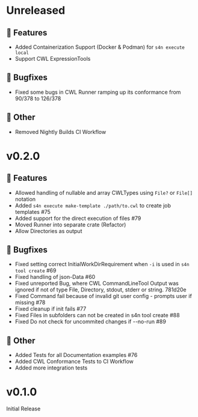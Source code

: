 # Unreleased
## 🚀 Features
- Added Containerization Support (Docker & Podman) for `s4n execute local`
- Support CWL ExpressionTools

## 🐛 Bugfixes
- Fixed some bugs in CWL Runner ramping up its conformance from 90/378 to 126/378

## 👀 Other
- Removed Nightly Builds CI Workflow

# v0.2.0
## 🚀 Features
- Allowed handling of nullable and array CWLTypes using `File?` or `File[]` notation
- Added `s4n execute make-template ./path/to.cwl` to create job templates #75
- Added support for the direct execution of files #79
- Moved Runner into separate crate (Refactor)
- Allow Directories as output

## 🐛 Bugfixes
- Fixed setting correct InitialWorkDirRequirement when `-i` is used in `s4n tool create` #69
- Fixed handling of json-Data #60
- Fixed unreported Bug, where CWL CommandLineTool Output was ignored if not of type File, Directory, stdout, stderr or string. 781d20e
- Fixed Command fail because of invalid git user config - prompts user if missing #78
- Fixed cleanup if init fails #77
- Fixed Files in subfolders can not be created in s4n tool create #88
- Fixed Do not check for uncommited changes if --no-run #89

## 👀 Other
- Added Tests for all Documentation examples #76
- Added CWL Conformance Tests to CI Workflow
- Added more integration tests

# v0.1.0
Initial Release
